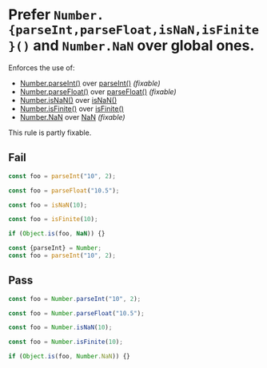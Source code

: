# Prefer `Number.{parseInt,parseFloat,isNaN,isFinite}()` and `Number.NaN` over global ones.

Enforces the use of:

- [Number.parseInt()](https://developer.mozilla.org/en-US/docs/Web/JavaScript/Reference/Global_Objects/Number/parseInt) over [parseInt()](https://developer.mozilla.org/en-US/docs/Web/JavaScript/Reference/Global_Objects/parseInt) *(fixable)*
- [Number.parseFloat()](https://developer.mozilla.org/en-US/docs/Web/JavaScript/Reference/Global_Objects/Number/parseFloat) over [parseFloat()](https://developer.mozilla.org/en-US/docs/Web/JavaScript/Reference/Global_Objects/parseFloat) *(fixable)*
- [Number.isNaN()](https://developer.mozilla.org/en-US/docs/Web/JavaScript/Reference/Global_Objects/Number/isNaN) over [isNaN()](https://developer.mozilla.org/en-US/docs/Web/JavaScript/Reference/Global_Objects/isNaN)
- [Number.isFinite()](https://developer.mozilla.org/en-US/docs/Web/JavaScript/Reference/Global_Objects/Number/isFinite) over [isFinite()](https://developer.mozilla.org/en-US/docs/Web/JavaScript/Reference/Global_Objects/isFinite)
- [Number.NaN](https://developer.mozilla.org/en-US/docs/Web/JavaScript/Reference/Global_Objects/Number/NaN) over [NaN](https://developer.mozilla.org/en-US/docs/Web/JavaScript/Reference/Global_Objects/NaN) *(fixable)*

This rule is partly fixable.

## Fail

```js
const foo = parseInt("10", 2);
```

```js
const foo = parseFloat("10.5");
```

```js
const foo = isNaN(10);
```

```js
const foo = isFinite(10);
```

```js
if (Object.is(foo, NaN)) {}
```

```js
const {parseInt} = Number;
const foo = parseInt("10", 2);
```

## Pass

```js
const foo = Number.parseInt("10", 2);
```

```js
const foo = Number.parseFloat("10.5");
```

```js
const foo = Number.isNaN(10);
```

```js
const foo = Number.isFinite(10);
```

```js
if (Object.is(foo, Number.NaN)) {}
```

